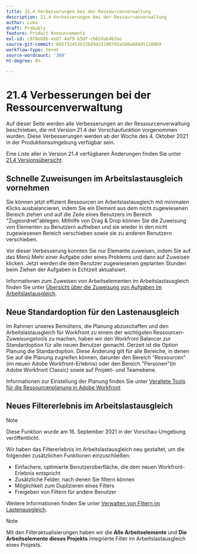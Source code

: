 ```yaml
---
title: 21.4 Verbesserungen bei der Ressourcenverwaltung
description: 21.4 Verbesserungen bei der Ressourcenverwaltung
author: Luke
draft: Probably
feature: Product Announcements
exl-id: c978e88b-ee07-4af9-b5df-cb62dab4b3ac
source-git-commit: 665732453b33b49421108791a560ab84d51280b9
workflow-type: tm+mt
source-wordcount: '368'
ht-degree: 0%

---
```


# 21.4 Verbesserungen bei der Ressourcenverwaltung

Auf dieser Seite werden alle Verbesserungen an der Ressourcenverwaltung beschrieben, die mit Version 21.4 der Vorschaufunktion vorgenommen wurden. Diese Verbesserungen werden ab der Woche des 4. Oktober 2021 in der Produktionsumgebung verfügbar sein.

Eine Liste aller in Version 21.4 verfügbaren Änderungen finden Sie unter [21.4 Versionsübersicht](../../../product-announcements/product-releases/21.4-release-activity/21.4-release-overview.md).

## Schnelle Zuweisungen im Arbeitslastausgleich vornehmen

Sie können jetzt effizient Ressourcen im Arbeitslastausgleich mit minimalen Klicks ausbalancieren, indem Sie ein Element aus dem nicht zugewiesenen Bereich ziehen und auf die Zeile eines Benutzers im Bereich &quot;Zugeordnet&quot;ablegen. Mithilfe von Drag &amp; Drop können Sie die Zuweisung von Elementen zu Benutzern aufheben und sie wieder in den nicht zugewiesenen Bereich verschieben sowie sie zu anderen Benutzern verschieben.

Vor dieser Verbesserung konnten Sie nur Elemente zuweisen, indem Sie auf das Menü Mehr einer Aufgabe oder eines Problems und dann auf Zuweisen klicken. Jetzt werden die dem Benutzer zugewiesenen geplanten Stunden beim Ziehen der Aufgaben in Echtzeit aktualisiert.

Informationen zum Zuweisen von Arbeitselementen im Arbeitslastausgleich finden Sie unter [Übersicht über die Zuweisung von Aufgaben im Arbeitslastausgleich](../../../resource-mgmt/workload-balancer/assign-work-in-workload-balancer.md).

## Neue Standardoption für den Lastenausgleich

Im Rahmen unseres Bemühens, die Planung abzuschaffen und den Arbeitslastausgleich für Workfront zu einem der wichtigsten Ressourcen-Zuweisungstools zu machen, haben wir den Workfront Balancer zur Standardoption für alle neuen Benutzer gemacht. Derzeit ist die Option Planung die Standardoption. Diese Änderung gilt für alle Bereiche, in denen Sie auf die Planung zugreifen können, darunter den Bereich &quot;Ressourcen&quot;(im neuen Adobe Workfront-Erlebnis) oder den Bereich &quot;Personen&quot;(in Adobe Workfront Classic) sowie auf Projekt- und Teamebene.

Informationen zur Einstellung der Planung finden Sie unter [Veraltete Tools für die Ressourcenplanung in Adobe Workfront](../../../resource-mgmt/resource-mgmt-overview/deprecate-resource-scheduling.md)

## Neues Filtererlebnis im Arbeitslastausgleich

>[!NOTE]
>
>Diese Funktion wurde am 16. September 2021 in der Vorschau-Umgebung veröffentlicht.

Wir haben das Filtererlebnis im Arbeitslastausgleich neu gestaltet, um die folgenden zusätzlichen Funktionen einzuschließen:

* Einfachere, optimierte Benutzeroberfläche, die dem neuen Workfront-Erlebnis entspricht
* Zusätzliche Felder, nach denen Sie filtern können
* Möglichkeit zum Duplizieren eines Filters
* Freigeben von Filtern für andere Benutzer

Weitere Informationen finden Sie unter [Verwalten von Filtern im Lastenausgleich](../../../resource-mgmt/workload-balancer/filter-information-workload-balancer.md).

>[!NOTE]
>
>Mit den Filteraktualisierungen haben wir die **Alle Arbeitselemente** und **Die Arbeitselemente dieses Projekts** integrierte Filter im Arbeitslastausgleich eines Projekts.


